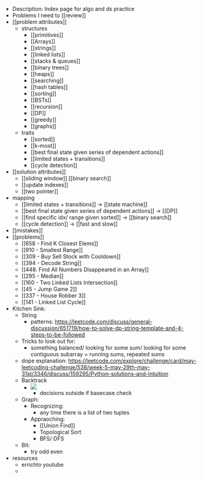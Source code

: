 - Description: Index page for algo and ds practice
- Problems I need to [[review]]
- [[problem attributes]]
    - structures
        - [[primitives]]
        - [[Arrays]]
        - [[strings]]
        - [[linked lists]]
        - [[stacks & queues]]
        - [[binary trees]]
        - [[heaps]]
        - [[searching]]
        - [[hash tables]]
        - [[sorting]]
        - [[BSTs]]
        - [[recursion]]
        - [[DP]]
        - [[greedy]]
        - [[graphs]]
    - traits
        - [[sorted]]
        - [[k-most]]
        - [[best final state given series of dependent actions]]
        - [[limited states + transitions]]
        - [[cycle detection]]
- [[solution attributes]]
    - [[sliding window]] [[binary search]]
    - [[update indexes]]
    - [[two pointer]]
- mapping
    - [[limited states + transitions]] -> [[state machine]]
    - [[best final state given series of dependent actions]] -> [[DP]]
    - [[find specific idx/ range given sorted]] -> [[binary search]]
    - [[cycle detection]] -> [[fast and slow]]
- [[mistakes]]
- [[problems]]
    - [[658 - Find K Closest Elems]]
    - [[910 - Smallest Range]]
    - [[309 - Buy Sell Stock with Cooldown]]
    - [[394 - Decode String]]
    - [[448. Find All Numbers Disappeared in an Array]]
    - [[295 - Median]]
    - [[160 - Two Linked Lists Intersection]]
    - [[45 - Jump Game 2]]
    - [[337 - House Robber 3]]
    - [[141 - Linked List Cycle]]
- Kitchen Sink:
    - String
        - patterns: https://leetcode.com/discuss/general-discussion/651719/how-to-solve-dp-string-template-and-4-steps-to-be-followed
    - Tricks to look out for:
        - something balanced/ looking for some sum/ looking for some contiguous subarray = running sums, repeated sums
    - dope explanation: https://leetcode.com/explore/challenge/card/may-leetcoding-challenge/538/week-5-may-29th-may-31st/3346/discuss/159295/Python-solutions-and-intuition
    - Backtrack
        - ![](https://firebasestorage.googleapis.com/v0/b/firescript-577a2.appspot.com/o/imgs%2Fapp%2Facsoc%2FfvlWv3Nn3e.png?alt=media&token=bc894a37-08be-44c7-b765-0d898213b51f)
            - decisions outside if basecase check
    - Graph:
        - Recognizing:
            - any time there is a list of two tuples
        - Appraoching:
            - [[Union Find]]
            - Topological Sort
            - BFS/ DFS
    - Bit:
        - try odd even
- resources
    - errichto youtube
    - 
